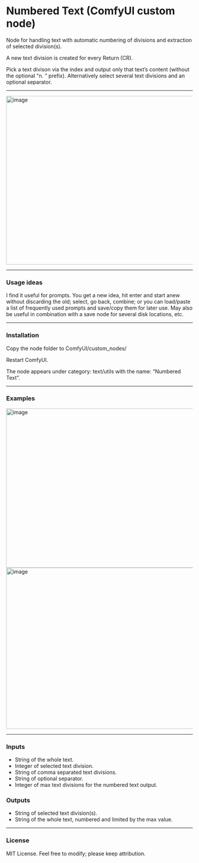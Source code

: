# Numbered Text (ComfyUI custom node)
Node for handling text with automatic numbering of divisions and extraction of selected division(s).

A new text division is created for every Return (CR).

Pick a text divison via the index and output only that text’s content (without the optional “n. ” prefix). Alternatively select several text divisions and an optional separator.

---

<img width="604" height="454" alt="image" src="https://github.com/user-attachments/assets/8bbd5670-3355-4150-89e3-5320e45b5bbd" />

---

### Usage ideas
I find it useful for prompts. You get a new idea, hit enter and start anew without discarding the old; select, go back, combine; or you can load/paste a list of frequently used prompts and save/copy them for later use. May also be useful in combination with a save node for several disk locations, etc.

---

### Installation
Copy the node folder to ComfyUI/custom_nodes/

Restart ComfyUI.

The node appears under category: text/utils with the name: “Numbered Text”.

---

### Examples

<img width="1010" height="429" alt="image" src="https://github.com/user-attachments/assets/d0a75868-f6d1-4fb6-b6f0-0bd8764370ce" />
<img width="998" height="434" alt="image" src="https://github.com/user-attachments/assets/2e075ca1-e887-47ac-8558-c7e2f4e87553" />

---

### Inputs
- String of the whole text.
- Integer of selected text division.
- String of comma separated text divisions.
- String of optional separator.
- Integer of max text divisions for the numbered text output.

### Outputs

- String of selected text division(s).
- String of the whole text, numbered and limited by the max value.

---

### License
MIT License. Feel free to modify; please keep attribution.
